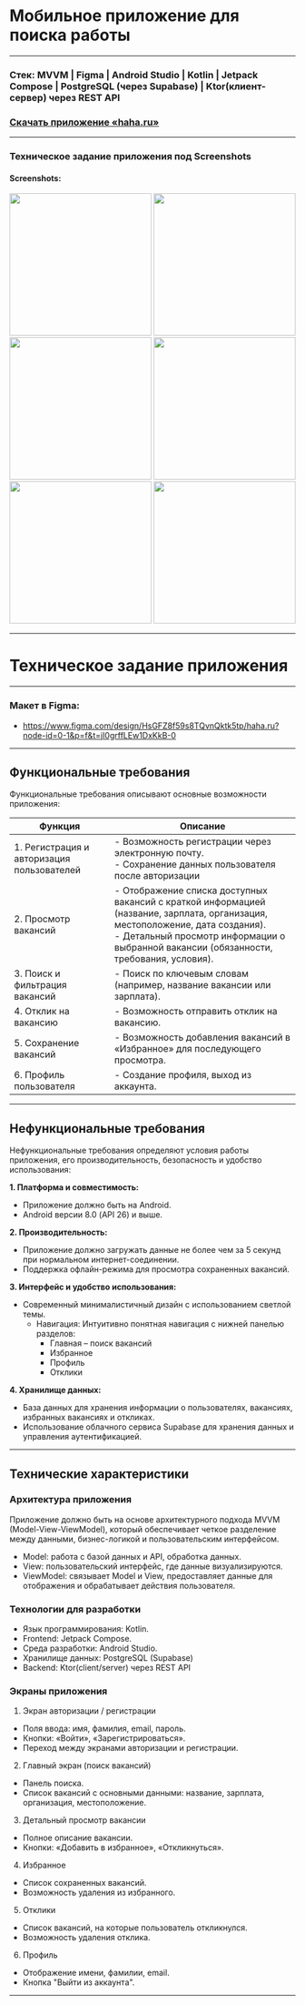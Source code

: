 # Мобильное приложение для поиска работы

---

### Стек: MVVM | Figma | Android Studio | Kotlin | Jetpack Compose | PostgreSQL (через Supabase) | Ktor(клиент-сервер) через REST API

### [Скачать приложение «haha.ru»](https://github.com/duffyate/haha.ru/releases/download/app/haha_ru.apk)

---

### Техническое задание приложения под Screenshots

#### Screenshots:

<img src = "https://github.com/user-attachments/assets/3e64626e-8063-47b6-8d99-4f7e443fe286" width="250">
<img src = "https://github.com/user-attachments/assets/6019384a-dc0e-4c7a-b680-84753fe0c45b" width="250">
<img src = "https://github.com/user-attachments/assets/5f69f8ab-ff66-46bc-8664-668802d5dbef" width="250">
<img src = "https://github.com/user-attachments/assets/18ae0573-48c3-4c74-a9ff-af1418e73bb5" width="250">
<img src = "https://github.com/user-attachments/assets/a595cfb6-ecb7-4075-b555-c898ceab7479" width="250">
<img src = "https://github.com/user-attachments/assets/9be19325-e5fe-41f4-a79c-08b1775aff47" width="250">

---

# Техническое задание приложения

---

### Макет в Figma:
- https://www.figma.com/design/HsGFZ8f59s8TQvnQktk5tp/haha.ru?node-id=0-1&p=f&t=jI0grffLEw1DxKkB-0

---

## Функциональные требования
Функциональные требования описывают основные возможности приложения:

| Функция | Описание |
| ------- | -------- |
| 1.	Регистрация и авторизация пользователей | - Возможность регистрации через электронную почту. <br> - Сохранение данных пользователя после авторизации |
| 2.	Просмотр вакансий | - Отображение списка доступных вакансий с краткой информацией (название, зарплата, организация, местоположение, дата создания). <br> - Детальный просмотр информации о выбранной вакансии (обязанности, требования, условия). |
| 3.	Поиск и фильтрация вакансий | - Поиск по ключевым словам (например, название вакансии или зарплата). |
| 4.	Отклик на вакансию | - Возможность отправить отклик на вакансию. |
| 5.	Сохранение вакансий | - Возможность добавления вакансий в «Избранное» для последующего просмотра. |
| 6.	Профиль пользователя | - Создание профиля, выход из аккаунта. |

---

## Нефункциональные требования
Нефункциональные требования определяют условия работы приложения, его производительность, безопасность и удобство использования:

**1.	Платформа и совместимость:**
  - Приложение должно быть на Android.
  - Android версии 8.0 (API 26) и выше.

**2.	Производительность:**
  - Приложение должно загружать данные не более чем за 5 секунд при нормальном интернет-соединении.
  - Поддержка офлайн-режима для просмотра сохраненных вакансий.

**3.	Интерфейс и удобство использования:**
  - Современный минималистичный дизайн с использованием светлой темы.
    - Навигация: Интуитивно понятная навигация с нижней панелью разделов:
      - Главная – поиск вакансий
      - Избранное
      - Профиль
      - Отклики

**4.	Хранилище данных:**
  - База данных для хранения информации о пользователях, вакансиях, избранных вакансиях и откликах.
  - Использование облачного сервиса Supabase для хранения данных и управления аутентификацией.

---

## Технические характеристики
### Архитектура приложения
Приложение должно быть на основе архитектурного подхода MVVM (Model-View-ViewModel), который обеспечивает четкое разделение между данными, бизнес-логикой и пользовательским интерфейсом.
- Model: работа с базой данных и API, обработка данных.
- View: пользовательский интерфейс, где данные визуализируются.
- ViewModel: связывает Model и View, предоставляет данные для отображения и обрабатывает действия пользователя.

### Технологии для разработки
- Язык программирования: Kotlin.
- Frontend: Jetpack Compose.
- Среда разработки: Android Studio.
- Хранилище данных: PostgreSQL (Supabase)
- Backend: Ktor(client/server) через REST API 

### Экраны приложения
1.	Экран авторизации / регистрации
- Поля ввода: имя, фамилия, email, пароль.
- Кнопки: «Войти», «Зарегистрироваться».
- Переход между экранами авторизации и регистрации.
2.	Главный экран (поиск вакансий)
- Панель поиска.
- Список вакансий с основными данными: название, зарплата, организация, местоположение.
3.	Детальный просмотр вакансии
- Полное описание вакансии.
- Кнопки: «Добавить в избранное», «Откликнуться».
4.	Избранное
- Список сохраненных вакансий.
- Возможность удаления из избранного.
5.	Отклики
- Список вакансий, на которые пользователь откликнулся.
- Возможность удаления отклика.
6.	Профиль
- Отображение имени, фамилии, email.
- Кнопка "Выйти из аккаунта".

---
